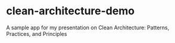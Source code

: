 # clean-architecture-demo
A sample app for my presentation on Clean Architecture: Patterns, Practices, and Principles 
